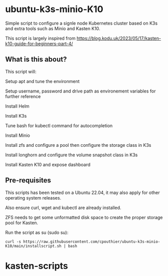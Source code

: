 # ubuntu-k3s-minio-K10
Simple script to configure a signle node Kubernetes cluster based on K3s and extra tools such as Minio and Kasten K10.

This script is largely inspired from https://blog.kodu.uk/2023/05/17/kasten-k10-guide-for-beginners-part-4/

## What is this about?

This script will:

   Setup apt and tune the environment

   Setup username, password and drive path as environement variables for further reference

   Install Helm

   Install K3s

   Tune bash for kubectl command for autocompletion

   Install Minio

   Install zfs and configure a pool then configure the storage class in K3s

   Install longhorn and configure the volume snapshot class in K3s

   Install Kasten K10 and expose dashboard 

## Pre-requisites

This scripts has been tested on a Ubuntu 22.04, it may also apply for other operating system releases.

Also ensure curl, wget and kubectl are already installed.

ZFS needs to get some unformatted disk space to create the proper storage pool for Kasten.

Run the script as su (sudo su):

```console
curl -s https://raw.githubusercontent.com/cpouthier/ubuntu-k3s-minio-K10/main/installscript.sh | bash
```
# kasten-scripts
